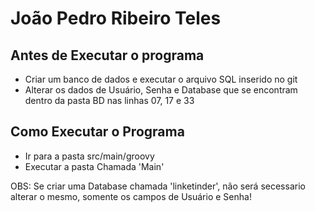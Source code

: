 # João Pedro Ribeiro Teles

## Antes de Executar o programa
- Criar um banco de dados e executar o arquivo SQL inserido no git
- Alterar os dados de Usuário, Senha e Database que se encontram dentro da pasta BD nas linhas 07, 17 e 33 

## Como Executar o Programa
- Ir para a pasta src/main/groovy
- Executar a pasta Chamada 'Main'

OBS: Se criar uma Database chamada 'linketinder', não será secessario alterar o mesmo, somente os campos de Usuário e Senha!